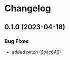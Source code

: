 # Changelog

## 0.1.0 (2023-04-18)


### Bug Fixes

* added patch ([6bac646](https://github.com/khosbayar-sorenson/google-release/commit/6bac646fa42f047997410da286f54a00ada2add6))
